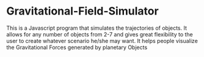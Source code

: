 # Gravitational-Field-Simulator
This is a Javascript program that simulates the trajectories of objects. 
It allows for any number of objects from 2-7 and gives great flexibility to the user to create whatever scenario he/she may want.
It helps people visualize the Gravitational Forces generated by planetary Objects
